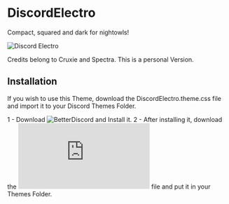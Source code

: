 # DiscordElectro

Compact, squared and dark for nightowls!

![Discord Electro](https://i.imgur.com/Yyy7nIn.png)


Credits belong to Cruxie and Spectra. This is a personal Version.


## Installation

If you wish to use this Theme, download the DiscordElectro.theme.css file and import it to your Discord Themes Folder.

1 - Download ![BetterDiscord](https://github.com/rauenzi/BetterDiscordApp/releases) and Install it.
2 - After installing it, download the ![DiscordElectro.theme.css](https://github.com/LyGhT1337/Discord-Electro/releases/download/2.0/DiscordElectro.theme.css) file and put it in your Themes Folder.
